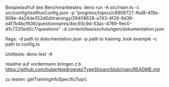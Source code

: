 Beispielaufruf des Benchmarktestes:
  deno run -A src/main.ts -c src/config/testRunConfig.json -p "progress/topics/c6906727-fbd8-419a-809e-4a24de352d0d/trainings/26408628-a743-4f28-9d36-e4f7b4bcf636/questionnaires/4ec93c9d-53ac-4769-9ec0-d1c7220ed0c7/questions" -d content/basisschulungen/dokumentation.json

  flags:
    -d path to dokumentation.json
    -p path to training ,look example
    -c path to config.ts

Unittests:
  deno test -A 

readme auf vordermann bringen z.b.
 https://github.com/hubertkiedrowski/TypeStream/blob/main/README.md


zu testen:
  getTraininginfoSpecificTopic


